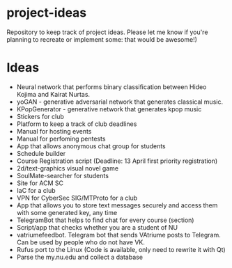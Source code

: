 # project-ideas
Repository to keep track of project ideas. Please let me know if you're planning to recreate or implement some: that would be awesome!)

# Ideas
* Neural network that performs binary classification between Hideo Kojima and Kairat Nurtas.
* yoGAN - generative adversarial network that generates classical music.
* KPopGenerator - generative network that generates kpop music
* Stickers for club
* Platform to keep a track of club deadlines
* Manual for hosting events
* Manual for perfoming pentests
* App that allows anonymous chat group for students
* Schedule builder
* Course Registration script (Deadline: 13 April first priority registration)
* 2d/text-graphics visual novel game
* SoulMate-searcher for students
* Site for ACM SC
* IaC for a club
* VPN for CyberSec SIG/MTProto for a club
* App that allows you to store text messages securely and access them with some generated key, any time
* TelegramBot that helps to find chat for every course (section)
* Script/app that checks whether you are a student of NU
* vatriumefeedbot. Telegram bot that sends VAtriume posts to Telegram. Can be used by people who do not have VK.
* Rufus port to the Linux (Code is available, only need to rewrite it with Qt)
* Parse the my.nu.edu and collect a database
